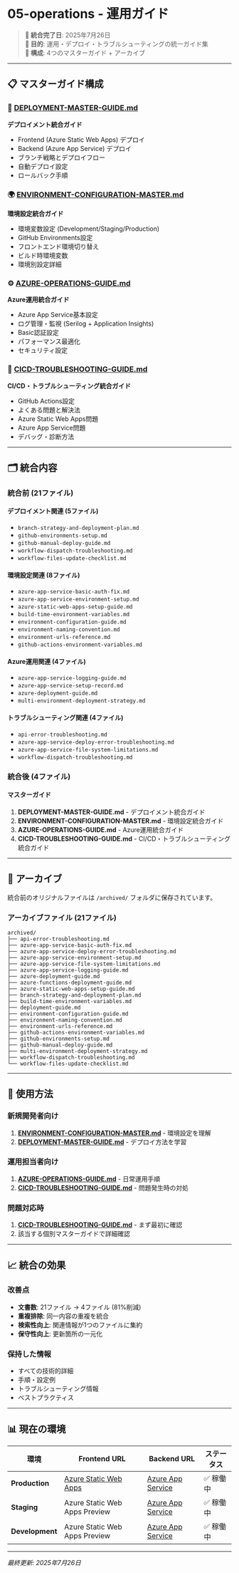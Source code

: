 # 05-operations - 運用ガイド

> **📅 統合完了日**: 2025年7月26日  
> **🎯 目的**: 運用・デプロイ・トラブルシューティングの統一ガイド集  
> **📁 構成**: 4つのマスターガイド + アーカイブ

---

## 📋 マスターガイド構成

### 🚀 [DEPLOYMENT-MASTER-GUIDE.md](./DEPLOYMENT-MASTER-GUIDE.md)
**デプロイメント統合ガイド**
- Frontend (Azure Static Web Apps) デプロイ
- Backend (Azure App Service) デプロイ  
- ブランチ戦略とデプロイフロー
- 自動デプロイ設定
- ロールバック手順

### 🌍 [ENVIRONMENT-CONFIGURATION-MASTER.md](./ENVIRONMENT-CONFIGURATION-MASTER.md)
**環境設定統合ガイド**
- 環境変数設定 (Development/Staging/Production)
- GitHub Environments設定
- フロントエンド環境切り替え
- ビルド時環境変数
- 環境別設定詳細

### ⚙️ [AZURE-OPERATIONS-GUIDE.md](./AZURE-OPERATIONS-GUIDE.md)
**Azure運用統合ガイド**
- Azure App Service基本設定
- ログ管理・監視 (Serilog + Application Insights)
- Basic認証設定
- パフォーマンス最適化
- セキュリティ設定

### 🔧 [CICD-TROUBLESHOOTING-GUIDE.md](./CICD-TROUBLESHOOTING-GUIDE.md)
**CI/CD・トラブルシューティング統合ガイド**
- GitHub Actions設定
- よくある問題と解決法
- Azure Static Web Apps問題
- Azure App Service問題
- デバッグ・診断方法

---

## 🗂️ 統合内容

### 統合前 (21ファイル)

#### デプロイメント関連 (5ファイル)
- `branch-strategy-and-deployment-plan.md`
- `github-environments-setup.md`
- `github-manual-deploy-guide.md`
- `workflow-dispatch-troubleshooting.md`
- `workflow-files-update-checklist.md`

#### 環境設定関連 (8ファイル)
- `azure-app-service-basic-auth-fix.md`
- `azure-app-service-environment-setup.md`
- `azure-static-web-apps-setup-guide.md`
- `build-time-environment-variables.md`
- `environment-configuration-guide.md`
- `environment-naming-convention.md`
- `environment-urls-reference.md`
- `github-actions-environment-variables.md`

#### Azure運用関連 (4ファイル)
- `azure-app-service-logging-guide.md`
- `azure-app-service-setup-record.md`
- `azure-deployment-guide.md`
- `multi-environment-deployment-strategy.md`

#### トラブルシューティング関連 (4ファイル)
- `api-error-troubleshooting.md`
- `azure-app-service-deploy-error-troubleshooting.md`
- `azure-app-service-file-system-limitations.md`
- `workflow-dispatch-troubleshooting.md`

### 統合後 (4ファイル)

#### マスターガイド
1. **DEPLOYMENT-MASTER-GUIDE.md** - デプロイメント統合ガイド
2. **ENVIRONMENT-CONFIGURATION-MASTER.md** - 環境設定統合ガイド
3. **AZURE-OPERATIONS-GUIDE.md** - Azure運用統合ガイド
4. **CICD-TROUBLESHOOTING-GUIDE.md** - CI/CD・トラブルシューティング統合ガイド

---

## 📁 アーカイブ

統合前のオリジナルファイルは `/archived/` フォルダに保存されています。

### アーカイブファイル (21ファイル)
```
archived/
├── api-error-troubleshooting.md
├── azure-app-service-basic-auth-fix.md
├── azure-app-service-deploy-error-troubleshooting.md
├── azure-app-service-environment-setup.md
├── azure-app-service-file-system-limitations.md
├── azure-app-service-logging-guide.md
├── azure-deployment-guide.md
├── azure-functions-deployment-guide.md
├── azure-static-web-apps-setup-guide.md
├── branch-strategy-and-deployment-plan.md
├── build-time-environment-variables.md
├── deployment-guide.md
├── environment-configuration-guide.md
├── environment-naming-convention.md
├── environment-urls-reference.md
├── github-actions-environment-variables.md
├── github-environments-setup.md
├── github-manual-deploy-guide.md
├── multi-environment-deployment-strategy.md
├── workflow-dispatch-troubleshooting.md
└── workflow-files-update-checklist.md
```

---

## 🎯 使用方法

### 新規開発者向け
1. **[ENVIRONMENT-CONFIGURATION-MASTER.md](./ENVIRONMENT-CONFIGURATION-MASTER.md)** - 環境設定を理解
2. **[DEPLOYMENT-MASTER-GUIDE.md](./DEPLOYMENT-MASTER-GUIDE.md)** - デプロイ方法を学習

### 運用担当者向け
1. **[AZURE-OPERATIONS-GUIDE.md](./AZURE-OPERATIONS-GUIDE.md)** - 日常運用手順
2. **[CICD-TROUBLESHOOTING-GUIDE.md](./CICD-TROUBLESHOOTING-GUIDE.md)** - 問題発生時の対処

### 問題対応時
1. **[CICD-TROUBLESHOOTING-GUIDE.md](./CICD-TROUBLESHOOTING-GUIDE.md)** - まず最初に確認
2. 該当する個別マスターガイドで詳細確認

---

## 📈 統合の効果

### 改善点
- **文書数**: 21ファイル → 4ファイル (81%削減)
- **重複排除**: 同一内容の重複を統合
- **検索性向上**: 関連情報が1つのファイルに集約
- **保守性向上**: 更新箇所の一元化

### 保持した情報
- すべての技術的詳細
- 手順・設定例
- トラブルシューティング情報
- ベストプラクティス

---

## 📊 現在の環境

| 環境 | Frontend URL | Backend URL | ステータス |
|------|-------------|-------------|-----------|
| **Production** | [Azure Static Web Apps](https://shopify-marketing-suite.azurestaticapps.net) | [Azure App Service](https://shopifyapp-backend-production.japanwest-01.azurewebsites.net) | ✅ 稼働中 |
| **Staging** | Azure Static Web Apps Preview | [Azure App Service](https://shopifytestapi20250720173320-aed5bhc0cferg2hm.japanwest-01.azurewebsites.net) | ✅ 稼働中 |
| **Development** | Azure Static Web Apps Preview | [Azure App Service](https://shopifyapp-backend-develop-a0e6fec4ath6fzaa.japanwest-01.azurewebsites.net) | ✅ 稼働中 |

---

*最終更新: 2025年7月26日*
